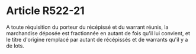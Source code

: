 # Article R522-21

A toute réquisition du porteur du récépissé et du warrant réunis, la marchandise déposée est fractionnée en autant de fois qu'il lui convient, et le titre d'origine remplacé par autant de récépissés et de warrants qu'il y a de lots.